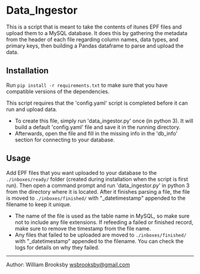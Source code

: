# Data_Ingestor

This is a script that is meant to take the contents of itunes EPF files and upload them to a MySQL database.
It does this by gathering the metadata from the header of each file regarding column names, data types, and primary keys,
then building a Pandas dataframe to parse and upload the data.

## Installation
Run `pip install -r requirements.txt` to make sure that you have compatible versions of the dependencies.

This script requires that the 'config.yaml' script is completed before it can run and upload data.
- To create this file, simply run 'data_ingestor.py' once (in python 3). It will build a default 'config.yaml' file and save it in the running directory.
- Afterwards, open the file and fill in the missing info in the 'db_info' section for connecting to your database.


## Usage
Add EPF files that you want uploaded to your database to the `./inboxes/ready/` folder (created during installation when the script is first run). Then open a command prompt and run 'data_ingestor.py' in python 3 from the directory where it is located. After it finishes parsing a file, the file is moved to `./inboxes/finished/` with "_datetimestamp" appended to the filename to keep it unique.
- The name of the file is used as the table name in MySQL, so make sure not to include any file extensions. If refeeding a failed or finished record, make sure to remove the timestamp from the file name.
- Any files that failed to be uploaded are moved to `./inboxes/finished/` with "_datetimestamp" appended to the filename. You can check the logs for details on why they failed.
	
----------------------------------
Author: William Brooksby
wsbrooksby@gmail.com

